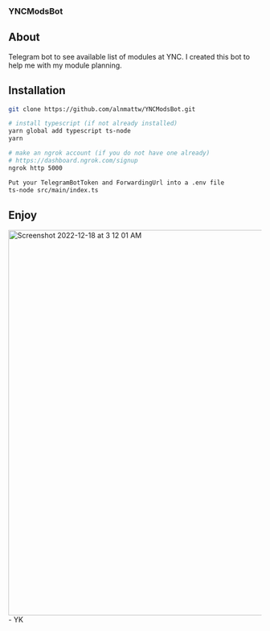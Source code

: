 ### YNCModsBot

## About 
Telegram bot to see available list of modules at YNC. I created this bot to help me with my module planning.

## Installation 

```bash
git clone https://github.com/alnmattw/YNCModsBot.git

# install typescript (if not already installed)
yarn global add typescript ts-node
yarn 

# make an ngrok account (if you do not have one already)
# https://dashboard.ngrok.com/signup
ngrok http 5000

Put your TelegramBotToken and ForwardingUrl into a .env file
ts-node src/main/index.ts
```

## Enjoy
<img width="766" alt="Screenshot 2022-12-18 at 3 12 01 AM" src="https://user-images.githubusercontent.com/114996150/208260258-1e58a0e9-e12e-4a68-ac3c-d88683cd3bb0.png">
- YK
